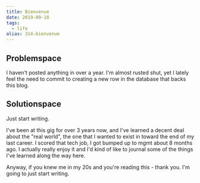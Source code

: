 ```yaml
---
title: Bienvenue
date: 2019-09-18
tags: 
  - life
alias: 314-bienvenue
---
```


## Problemspace

I haven't posted anything in over a year. I'm almost rusted shut, yet I lately feel the need to commit to creating a new row in the database that backs this blog.

## Solutionspace

Just start writing.

I've been at this gig for over 3 years now, and I've learned a decent deal about the "real world", the one that I wanted to exist in toward the end of my last career. I scored that tech job, I got bumped up to mgmt about 8 months ago. I actually really enjoy it and I'd kind of like to journal some of the things I've learned along the way here.

Anyway, if you knew me in my 20s and you're reading this - thank you. I'm going to just start writing.